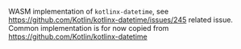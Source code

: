 WASM implementation of `kotlinx-datetime`, see https://github.com/Kotlin/kotlinx-datetime/issues/245 related issue.
Common implementation is for now copied from https://github.com/Kotlin/kotlinx-datetime